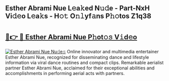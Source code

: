 ## Esther Abrami Nue L𝚎a𝚔ed N𝚞𝚍e - Part-NxH Vi𝚍𝚎o L𝚎a𝚔s - H𝚘𝚝 O𝚗𝚕yf𝚊ns P𝚑𝚘tos Z1q38

# <h2><a href="http://kfasyp.oniu.top/?m=Esther+Abrami+Nue">🔗👉 🔴 Esther Abrami Nue P𝚑ot𝚘𝚜 V𝚒d𝚎o</a></h2>

[![Esther Abrami Nue Nu𝚍e𝚜](https://i.imgur.com/0qMVB7G.gif)](http://kfasyp.oniu.top/?m=Esther+Abrami+Nue)
Online innovator and multimedia entertainer Esther Abrami Nue, recognized for disseminating dance and lifestyle information via viral dance routines and compact clips. Remarkable aerialist partner Esther Abrami Nue, acclaimed for their exceptional abilities and accomplishments in performing aerial acts with partners.  
